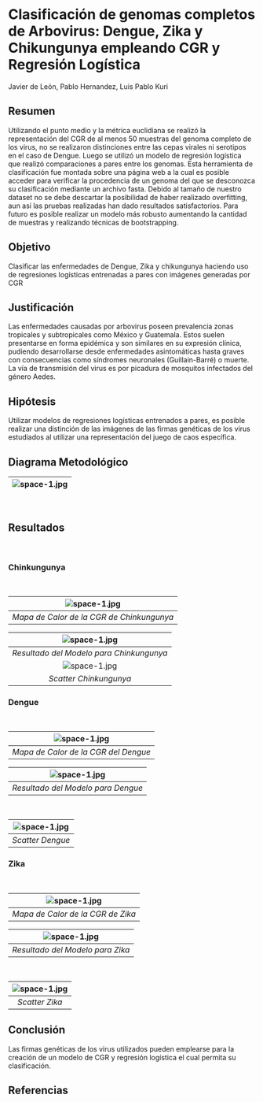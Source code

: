 <h1>
Clasificación de genomas completos de Arbovirus: Dengue, Zika y Chikungunya empleando CGR y Regresión Logística
</h1>

Javier de León, Pablo Hernandez, Luis Pablo Kuri



<h2> Resumen
</h2>
<p>Utilizando el punto medio y la métrica euclidiana se realizó la representación del CGR de al menos 50 muestras del genoma completo de los virus, no se realizaron distinciones entre las cepas virales ni serotipos en el caso de Dengue. Luego se utilizó un modelo de regresión logística que realizó comparaciones a pares entre los genomas. Esta herramienta de clasificación fue montada sobre una página web a la cual es posible acceder para verificar la procedencia de un genoma del que se desconozca su clasificación mediante un archivo fasta. Debido al tamaño de nuestro dataset no se debe descartar la posibilidad de haber realizado overfitting, aun así las pruebas realizadas han dado resultados satisfactorios. Para futuro es posible realizar un modelo más robusto aumentando la cantidad de muestras y realizando técnicas de bootstrapping.

</p>

<h2> Objetivo
</h2>
<p> Clasificar las enfermedades de Dengue, Zika y chikungunya haciendo uso de regresiones logísticas entrenadas a pares con imágenes generadas por CGR
</p>

<h2> Justificación
</h2>
Las enfermedades causadas por arbovirus poseen prevalencia zonas tropicales y subtropicales como México y Guatemala. Estos suelen presentarse en forma epidémica y son similares en su expresión clínica, pudiendo desarrollarse desde enfermedades asintomáticas hasta graves con consecuencias como síndromes neuronales (Guillain-Barré) o muerte. La vía de transmisión del virus es por picadura de mosquitos infectados del género Aedes.

<h2> Hipótesis
</h2>
<p> Utilizar modelos de regresiones logísticas entrenados a pares, es posible realizar una distinción de las imágenes de las firmas genéticas de los virus estudiados al utilizar una representación del juego de caos específica.

</p>
<h2> Diagrama Metodológico
</h2>

| ![space-1.jpg](https://github.com/pablunsky/gc-proyecto/blob/master/New%20folder%20(6)/diagrama.png) | 
|:--:| 



 <br />


<h2> Resultados
</h2>
 <br />
<h3> Chinkungunya
</h3>
 <br />

| ![space-1.jpg](https://github.com/pablunsky/gc-proyecto/blob/master/New%20folder%20(6)/CHIKUNGUNYA-nuccoreEU372006.1.fasta.jpg) | 
|:--:| 
| *Mapa de Calor de la CGR de Chinkungunya* |
    
| ![space-1.jpg](https://github.com/pablunsky/gc-proyecto/blob/master/New%20folder%20(6)/REGRESION%20CHIKUNGUNYA.png) | 
|:--:| 
| *Resultado del Modelo para Chinkungunya* |
| ![space-1.jpg](https://github.com/pablunsky/gc-proyecto/blob/master/New%20folder%20(6)/SCATTER%20CHIKUNGUNYA.png) | 
|*Scatter Chinkungunya*| 



 
<h3> Dengue
</h3>
 <br />

| ![space-1.jpg](https://github.com/pablunsky/gc-proyecto/blob/master/New%20folder%20(6)/DENGUE-nuccoreAF309641.1.fasta.jpg) | 
|:--:| 
| *Mapa de Calor de la CGR del Dengue* |

     
     
| ![space-1.jpg](https://github.com/pablunsky/gc-proyecto/blob/master/New%20folder%20(6)/REGRESION%20DENGUE.png) | 
|:--:| 
| *Resultado del Modelo para Dengue* |
<br />
 
| ![space-1.jpg](https://github.com/pablunsky/gc-proyecto/blob/master/New%20folder%20(6)/SCATTER%20DENGUE.png) | 
|:--:| 
| *Scatter Dengue* |

<h3> Zika
</h3>
 <br />

| ![space-1.jpg](https://github.com/pablunsky/gc-proyecto/blob/master/New%20folder%20(6)/DENGUE-nuccoreAF309641.1.fasta.jpg) | 
|:--:| 
| *Mapa de Calor de la CGR de Zika* |
     
| ![space-1.jpg](https://github.com/pablunsky/gc-proyecto/blob/master/New%20folder%20(6)/REGRESION%20ZIKA.png) | 
|:--:| 
| *Resultado del Modelo para Zika* |

<br />

| ![space-1.jpg](https://github.com/pablunsky/gc-proyecto/blob/master/New%20folder%20(6)/SCATTER%20ZIKA.png) | 
|:--:| 
| *Scatter Zika* |


<h2> Conclusión
</h2>


<p> Las firmas genéticas de los virus utilizados pueden emplearse para la creación de un modelo de CGR y regresión logística el cual permita su clasificación.

</p>


<h2> Referencias
</h2>











